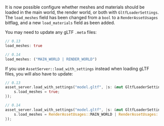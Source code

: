 It is now possible configure whether meshes and materials should be loaded in the main world, the render world, or both with `GltfLoaderSettings`. The `load_meshes` field has been changed from a `bool` to a `RenderAssetUsages` bitflag, and a new `load_materials` field as been added.

You may need to update any gLTF `.meta` files:

<!-- This is technically RON, but it follows a syntax similar to Rust so we use that instead for syntax highlighting. -->

```rust
// 0.13
load_meshes: true

// 0.14
load_meshes: ("MAIN_WORLD | RENDER_WORLD")
```

If you use `AssetServer::load_with_settings` instead when loading gLTF files, you will also have to update:

```rust
// 0.13
asset_server.load_with_settings("model.gltf", |s: &mut GltfLoaderSettings| {
    s.load_meshes = true;
});

// 0.14
asset_server.load_with_settings("model.gltf", |s: &mut GltfLoaderSettings| {
    s.load_meshes = RenderAssetUsages::MAIN_WORLD | RenderAssetUsages::RENDER_WORLD;
});
```
